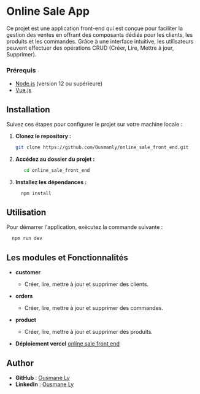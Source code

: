 # Online Sale App

Ce projet est une application front-end qui est conçue pour faciliter la gestion des ventes en offrant des composants dédiés pour les clients, les produits et les commandes. Grâce à une interface intuitive, les utilisateurs peuvent effectuer des opérations CRUD (Créer, Lire, Mettre à jour, Supprimer).

### Prérequis
- [Node.js](https://nodejs.org/) (version 12 ou supérieure)
- [Vue.js](https://vuejs.org/)

## Installation

Suivez ces étapes pour configurer le projet sur votre machine locale :

1. **Clonez le repository :**

    ```bash
    git clone https://github.com/Ousmanly/online_sale_front_end.git
    ```

2. **Accédez au dossier du projet :**

     ```bash
        cd online_sale_front_end
    ```

3. **Installez les dépendances :**

    ```bash
      npm install
    ```
## Utilisation

Pour démarrer l'application, exécutez la commande suivante :

```bash
  npm run dev 
```

## Les modules et Fonctionnalités

- **customer**
  - Créer, lire, mettre à jour et supprimer des clients.

- **orders**
  - Créer, lire, mettre à jour et supprimer des commandes.

- **product**
  - Créer, lire, mettre à jour et supprimer des produits.
- **Déploiement vercel**
    [online sale front end](https://online-sale-front-end.vercel.app/)
## Author
- **GitHub** : [Ousmane Ly](https://github.com/Ousmanly)
- **LinkedIn** : [Ousmane Ly](https://www.linkedin.com/in/ousmane-ibrahima-ly-a270a4290/)
